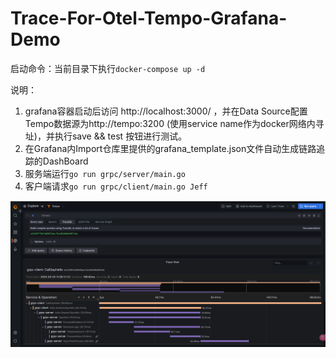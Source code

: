 # Trace-For-Otel-Tempo-Grafana-Demo

启动命令：当前目录下执行```docker-compose up -d```

说明：
1. grafana容器启动后访问 http://localhost:3000/ ，并在Data Source配置Tempo数据源为http://tempo:3200 (使用service name作为docker网络内寻址)，并执行save && test 按钮进行测试。
2. 在Grafana内Import仓库里提供的grafana_template.json文件自动生成链路追踪的DashBoard
3. 服务端运行```go run grpc/server/main.go```
4. 客户端请求```go run grpc/client/main.go Jeff```

![alt text](trace_detail.png)
